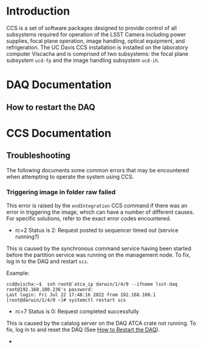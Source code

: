# Introduction

CCS is a set of software packages designed to provide control of all subsystems required for operation of the LSST Camera including power supplies, focal plane operation, image handling, optical equipment, and refrigeration.  The UC Davis CCS installation is installed on the laboratory computer Viscacha and is comprised of two subsystems: the focal plane subsystem `ucd-fp` and the image handling subsystem `ucd-ih`.  

# DAQ Documentation

## How to restart the DAQ

# CCS Documentation

## Troubleshooting

The following documents some common errors that may be encountered when attempting to operate the system using CCS.

### Triggering image in folder raw failed

This error is raised by the `endIntegration` CCS command if there was an error in triggering the image, which can have a number of different causes. For specific solutions, refer to the exact error codes encountered.

* rc=2 Status is 2: Request posted to sequencer timed out (service running?)

This is caused by the synchronous command service having been started before the partition service was running on the management node. To fix, log in to the DAQ and restart `scs`.

Example:

    ccd@vischa:~$  ssh root@`atca_ip darwin/1/4/0 --ifname lsst-daq
    root@192.168.100.236's password:                               
    Last login: Fri Jul 22 17:48:16 2022 from 192.168.100.1
    [root@darwin/1/4/0 ~]# systemctl restart scs

* rc=7 Status is 0: Request completed successfully

This is caused by the catalog server on the DAQ ATCA crate not running. To fix, log in to and reset the DAQ (See [How to Restart the DAQ](#How-to-restart-the-DAQ)).

* 

